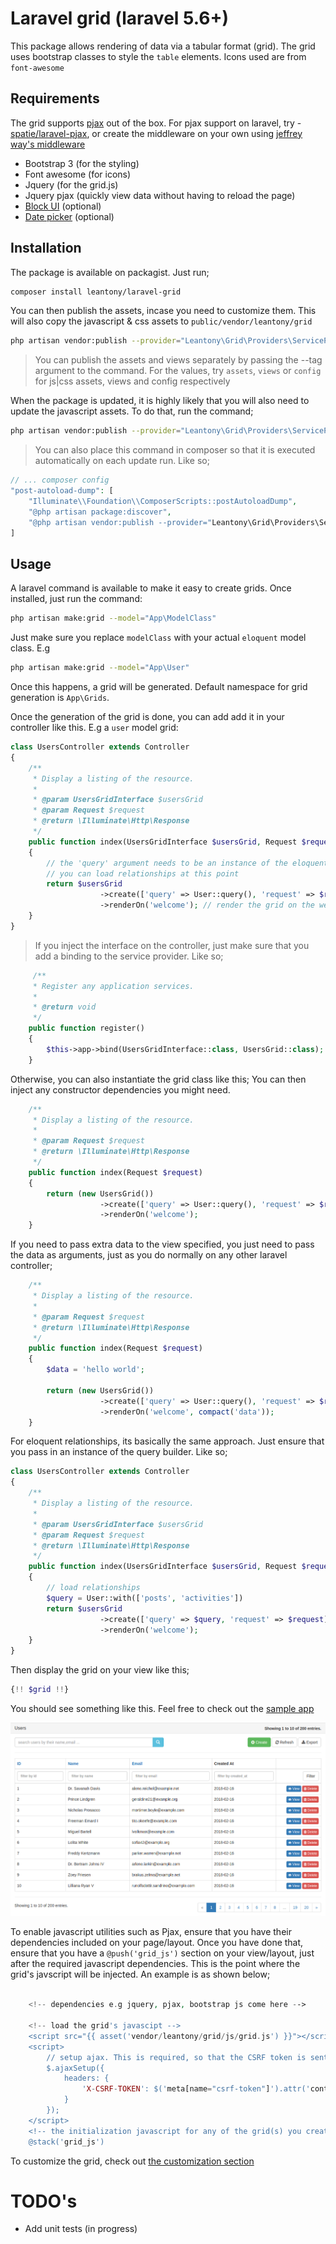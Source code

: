 # Laravel grid (laravel 5.6+)
This package allows rendering of data via a tabular format (grid). 
The grid uses bootstrap classes to style the `table` elements. Icons used are from `font-awesome`


## Requirements
The grid supports [pjax](https://github.com/defunkt/jquery-pjax) out of the box. For pjax support on laravel, try - [spatie/laravel-pjax](https://github.com/spatie/laravel-pjax), 
or create the middleware on your own using [jeffrey way's middleware](https://gist.github.com/JeffreyWay/8526696b6f29201c4e33)

+ Bootstrap 3 (for the styling)
+ Font awesome (for icons)
+ Jquery (for the grid.js)
+ Jquery pjax (quickly view data without having to reload the page)
+ [Block UI](https://github.com/malsup/blockui) (optional)
+ [Date picker](https://github.com/uxsolutions/bootstrap-datepicker.git) (optional)


## Installation
The package is available on packagist. Just run;
```bash
composer install leantony/laravel-grid
```
You can then publish the assets, incase you need to customize them. This will also copy the javascript & css assets to `public/vendor/leantony/grid`
```bash
php artisan vendor:publish --provider="Leantony\Grid\Providers\ServiceProvider"
```
> You can publish the assets and views separately by passing the --tag argument to the command. For the values, try
`assets`, `views` or `config` for js|css assets, views and config respectively

When the package is updated, it is highly likely that you will also need to update the javascript assets. To do that, run the command;
```bash
php artisan vendor:publish --provider="Leantony\Grid\Providers\ServiceProvider" --tag=assets --force
```
> You can also place this command in composer so that it is executed automatically on each update run. Like so;
```php
// ... composer config
"post-autoload-dump": [
    "Illuminate\\Foundation\\ComposerScripts::postAutoloadDump",
    "@php artisan package:discover",
    "@php artisan vendor:publish --provider="Leantony\Grid\Providers\ServiceProvider" --tag=assets --force"
]
```


## Usage
A laravel command is available to make it easy to create grids. 
Once installed, just run the command:
```bash
php artisan make:grid --model="App\ModelClass"
```

Just make sure you replace `modelClass` with your actual `eloquent` model class. E.g 
```bash
php artisan make:grid --model="App\User"
```
Once this happens, a grid will be generated. Default namespace for grid generation is `App\Grids`.

Once the generation of the grid is done, you can add add it in your controller like this. E.g a `user` model grid:

```php
class UsersController extends Controller
{
    /**
     * Display a listing of the resource.
     *
     * @param UsersGridInterface $usersGrid
     * @param Request $request
     * @return \Illuminate\Http\Response
     */
    public function index(UsersGridInterface $usersGrid, Request $request)
    {
        // the 'query' argument needs to be an instance of the eloquent query builder
        // you can load relationships at this point
        return $usersGrid
                    ->create(['query' => User::query(), 'request' => $request])
                    ->renderOn('welcome'); // render the grid on the welcome view
    }
}
```
> If you inject the interface on the controller, just make sure that you add a binding to the service provider. Like so;
```php
     /**
     * Register any application services.
     *
     * @return void
     */
    public function register()
    {
        $this->app->bind(UsersGridInterface::class, UsersGrid::class);
    }
```


Otherwise, you can also instantiate the grid class like this; You can then inject any constructor dependencies you might need.
```php
    /**
     * Display a listing of the resource.
     *
     * @param Request $request
     * @return \Illuminate\Http\Response
     */
    public function index(Request $request)
    {
        return (new UsersGrid())
                    ->create(['query' => User::query(), 'request' => $request])
                    ->renderOn('welcome');
    }
```


If you need to pass extra data to the view specified, you just need to pass the data as arguments, just as you do normally on any other laravel controller;
```php
    /**
     * Display a listing of the resource.
     *
     * @param Request $request
     * @return \Illuminate\Http\Response
     */
    public function index(Request $request)
    {
        $data = 'hello world';
        
        return (new UsersGrid())
                    ->create(['query' => User::query(), 'request' => $request])
                    ->renderOn('welcome', compact('data'));
    }
```


For eloquent relationships, its basically the same approach. Just ensure that you pass in an instance of the query builder. Like so;
```php
class UsersController extends Controller
{
    /**
     * Display a listing of the resource.
     *
     * @param UsersGridInterface $usersGrid
     * @param Request $request
     * @return \Illuminate\Http\Response
     */
    public function index(UsersGridInterface $usersGrid, Request $request)
    {
        // load relationships
        $query = User::with(['posts', 'activities'])
        return $usersGrid
                    ->create(['query' => $query, 'request' => $request])
                    ->renderOn('welcome');
    }
}
```

Then display the grid on your view like this;
```php
{!! $grid !!}
```

You should see something like this. Feel free to check out the [sample app](http://laravel-grid.herokuapp.com)


![sample](docs/sample.png)


To enable javascript utilities such as Pjax, ensure that you have their dependencies included on your page/layout. Once you have done that, ensure that you have
a `@push('grid_js')` section on your view/layout, just after the required javascript dependencies. This is the point where the grid's javscript will be injected. An example is as shown below;
```php

    <!-- dependencies e.g jquery, pjax, bootstrap js come here -->
    
    <!-- load the grid's javascipt -->
    <script src="{{ asset('vendor/leantony/grid/js/grid.js') }}"></script>
    <script>
        // setup ajax. This is required, so that the CSRF token is sent during AJAX requests
        $.ajaxSetup({
            headers: {
                'X-CSRF-TOKEN': $('meta[name="csrf-token"]').attr('content')
            }
        });
    </script>
    <!-- the initialization javascript for any of the grid(s) you create will be injected here -->
    @stack('grid_js')
```

To customize the grid, check out [the customization section](docs/customization.md)

# TODO's
+ Add unit tests (in progress)